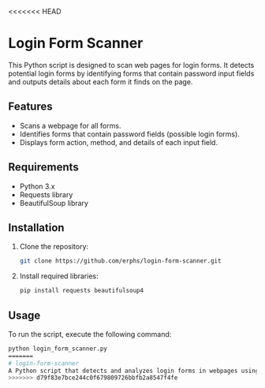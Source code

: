 <<<<<<< HEAD
# Login Form Scanner

This Python script is designed to scan web pages for login forms. It detects potential login forms by identifying forms that contain password input fields and outputs details about each form it finds on the page.

## Features
- Scans a webpage for all forms.
- Identifies forms that contain password fields (possible login forms).
- Displays form action, method, and details of each input field.

## Requirements
- Python 3.x
- Requests library
- BeautifulSoup library

## Installation
1. Clone the repository:
    ```bash
    git clone https://github.com/erphs/login-form-scanner.git
    ```

2. Install required libraries:
    ```bash
    pip install requests beautifulsoup4
    ```

## Usage
To run the script, execute the following command:
```bash
python login_form_scanner.py
=======
# login-form-scanner
A Python script that detects and analyzes login forms in webpages using BeautifulSoup and requests.
>>>>>>> d79f83e7bce244c0f679809726bbfb2a8547f4fe
